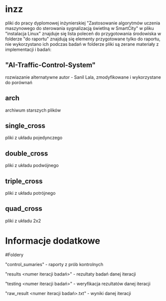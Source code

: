 # inzz
pliki do pracy dyplomowej inżynierskiej "Zastosowanie algorytmów uczenia maszynowego do sterowania sygnalizacją świetlną w SmartCity"
w pliku "instalacja Linux" znajduje się lista poleceń do przygotowania środowiska
w folderze "do raportu" znajdują się elementy przygotowane tylko do raportu, nie wykorzystano ich podczas badań
w folderze pliki są zerane materiały z implementacji i badań:
## "AI-Traffic-Control-System" 
rozwiazanie alternatywne autor - Sanil Lala, zmodyfikowane i wykorzystane do porównań
## arch
archiwum starszych plików
## single_cross
pliki z układu pojedynczego
## double_cross
pliki z układu podwójnego
## triple_cross
pliki z układu potrójnego
## quad_cross
pliki z układu 2x2

# Informacje dodatkowe
#Foldery

"control_sumaries" - raporty z prób kontrolnych

"results <numer iteracji badań>" - rezultaty badań danej iteracji

"testing <numer iteracji badań>" - weryfikacja rezultatów danej iteracji

"raw_result <numer iteracji badań>.txt" - wyniki danej iteracji

